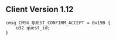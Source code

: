 ## Client Version 1.12

```rust,ignore
cmsg CMSG_QUEST_CONFIRM_ACCEPT = 0x19B {
    u32 quest_id;    
}

```
